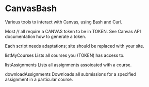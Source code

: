 # CanvasBash
Various tools to interact with Canvas, using Bash and Curl. 

Most // all require a CANVAS token to be in TOKEN. See Canvas API documentation how to generate a token.

Each script needs adaptations; site should be replaced with your site. 


listMyCourses
	Lists all courses you (TOKEN) has access to.

listAssignments
	Lists all assignments assoicated with a course.

downloadAssignments
	Downloads all submissions for a specified assignment in a particular course.


